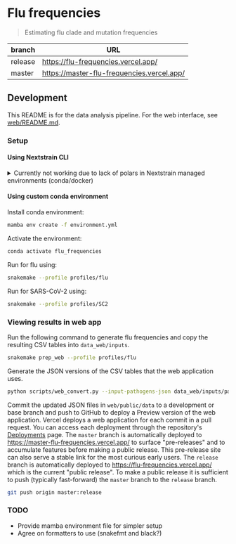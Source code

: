 # Flu frequencies

> Estimating flu clade and mutation frequencies

| branch  | URL                                        |
|---------|--------------------------------------------|
| release | https://flu-frequencies.vercel.app/        |
| master  | https://master-flu-frequencies.vercel.app/ |

## Development

This README is for the data analysis pipeline. For the web interface, see [web/README.md](web/README.md).

### Setup

#### Using Nextstrain CLI

<details>

<summary>Currently not working due to lack of polars in Nextstrain managed environments (conda/docker)</summary>

##### Install Nextstrain CLI

On Linux:

```bash
curl -fsSL --proto '=https' https://nextstrain.org/cli/installer/linux | bash
```

On macOS:

```zsh
curl -fsSL --proto '=https' https://nextstrain.org/cli/installer/mac | bash
```

##### Setup Nextstrain CLI

You can set it up to use Docker or a Nextstrain managed conda environment (completely independent of any other conda environments you may have).

Using docker:

```bash
nextstrain setup --set-default docker
```

Using managed conda environment:

```bash
nextstrain setup --set-default conda
```

##### Run analysis

Run analysis:

```bash
nextstrain build . --profile profiles/flu
```

</details>

#### Using custom conda environment

Install conda environment:

```bash
mamba env create -f environment.yml
```

Activate the environment:

```bash
conda activate flu_frequencies
```

Run for flu using:

```bash
snakemake --profile profiles/flu
```

Run for SARS-CoV-2 using:

```bash
snakemake --profile profiles/SC2
```

### Viewing results in web app

Run the following command to generate flu frequencies and copy the resulting CSV tables into `data_web/inputs`.

``` bash
snakemake prep_web --profile profiles/flu
```

Generate the JSON versions of the CSV tables that the web application uses.

```bash
python scripts/web_convert.py --input-pathogens-json data_web/inputs/pathogens.json --output-dir web/public/data
```

Commit the updated JSON files in `web/public/data` to a development or base branch and push to GitHub to deploy a Preview version of the web application.
Vercel deploys a web application for each commit in a pull request.
You can access each deployment through the repository's [Deployments](https://github.com/nextstrain/flu_frequencies/deployments) page.
The `master` branch is automatically deployed to https://master-flu-frequencies.vercel.app/ to surface "pre-releases" and to accumulate features before making a public release.
This pre-release site can also serve a stable link for the most curious early users.
The `release` branch is automatically deployed to https://flu-frequencies.vercel.app/ which is the current "public release".
To make a public release it is sufficient to push (typically fast-forward) the `master` branch to the `release` branch.

``` bash
git push origin master:release
```

### TODO

- Provide mamba environment file for simpler setup
- Agree on formatters to use (snakefmt and black?)
